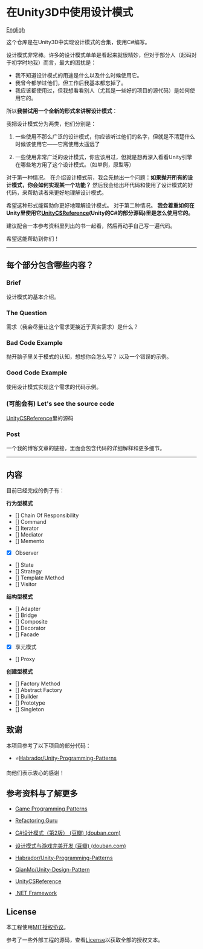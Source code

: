 # 在Unity3D中使用设计模式

[Engligh](README-EN.md)

这个仓库是在Unity3D中实现设计模式的合集，使用C#编写。

设计模式非常棒。许多的设计模式单单是看起来就很精妙，但对于部分人（起码对于初学时地我）而言，最大的困扰是：

- 我不知道设计模式的用途是什么以及什么时候使用它。
- 我曾今都学过他们，但工作后我基本都忘掉了。
- 我应该都使用过，但我想看看别人（尤其是一些好的项目的源代码）是如何使用它的。

所以**我尝试用一个全新的形式来讲解设计模式**：

我把设计模式分为两类，他们分别是：

1. 一些使用不那么广泛的设计模式，你应该听过他们的名字，但就是不清楚什么时候该使用它——它离使用太遥远了

2. 一些使用非常广泛的设计模式，你应该用过，但就是想再深入看看Unity引擎在哪些地方用了这个设计模式。（如单例，原型等）

对于第一种情况。
在介绍设计模式前，我会先抛出一个问题：**如果抛开所有的设计模式，你会如何实现某一个功能？**
然后我会给出坏代码和使用了设计模式的好代码，来帮助读者来更好地理解设计模式。

希望这种形式能帮助你更好地理解设计模式。
对于第二种情况。
**我会着重如何在Unity里使用它[UnityCSReference](https://github.com/Unity-Technologies/UnityCsReference)(Unity的C#的部分源码)里是怎么使用它的。**

建议配合一本参考资料里列出的书一起看，然后再动手自己写一遍代码。

希望这能帮助到你们！

---

## 每个部分包含哪些内容？

### Brief

设计模式的基本介绍。

### The Question

需求（我会尽量让这个需求更接近于真实需求）是什么？

### Bad Code Example

抛开脑子里关于模式的认知，想想你会怎么写？
以及一个错误的示例。

### Good Code Example

使用设计模式实现这个需求的代码示例。

### (可能会有) Let's see the source code

[UnityCSReference](https://github.com/Unity-Technologies/UnityCsReference)里的源码

### Post
一个我的博客文章的链接，里面会包含代码的详细解释和更多细节。

---

## 内容

目前已经完成的例子有：

**行为型模式**
- [] Chain Of Responsibility
- [] Command
- [] Iterator
- [] Mediator
- [] Memento
- [x] Observer
- [] State
- [] Strategy
- [] Template Method
- [] Visitor

**结构型模式**
- [] Adapter
- [] Bridge
- [] Composite
- [] Decorator
- [] Facade
- [x] 享元模式
- [] Proxy


**创建型模式**
- [] Factory Method
- [] Abstract Factory
- [] Builder
- [] Prototype
- [] Singleton

## 致谢

本项目参考了以下项目的部分代码：
- ⭐[Habrador/Unity-Programming-Patterns](https://github.com/Habrador/Unity-Programming-Patterns)

向他们表示衷心的感谢！

## 参考资料与了解更多

- [Game Programming Patterns](http://gameprogrammingpatterns.com/)

- [Refactoring.Guru](https://refactoringguru.cn/)

- [C#设计模式（第2版） (豆瓣) (douban.com)](https://book.douban.com/subject/30131470/)

- [设计模式与游戏完美开发 (豆瓣) (douban.com)](https://book.douban.com/subject/26952185/)

- [Habrador/Unity-Programming-Patterns](https://github.com/Habrador/Unity-Programming-Patterns)

- [QianMo/Unity-Design-Pattern](https://github.com/QianMo/Unity-Design-Pattern)

- [UnityCSReference](https://github.com/Unity-Technologies/UnityCsReference)

- [.NET Framework](https://referencesource.microsoft.com/)

## License

本工程使用[MIT授权协议](https://opensource.org/licenses/MIT)。

参考了一些外部工程的源码，查看[License](./LICENSE)以获取全部的授权文本。